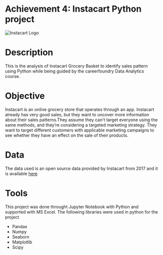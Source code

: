# Achievement 4: Instacart Python project
![Instacart Logo](https://syndigo.com/wp-content/uploads/2022/06/instacart-Syndigo.jpg)
# Description
This is the analysis of Instacart Grocery Basket to identify sales pattern using Python while being guided by the careerfoundry Data Analytics course.
# Objective
Instacart is an online grocery store that operates through an app. Instacart already has very good sales, but they want to uncover more information about their sales patterns.They assume they can't target everyone using the same methods, and they’re considering a targeted marketing strategy. They want to target different customers with applicable marketing campaigns to see whether they have an effect on the sale of their products.
# Data
The data used is an open source data provided by Instacart from 2017 and it is available [here](https://www.instacart.com/datasets/grocery-shopping-2017)
# Tools
This project was done throught Jupyter Notebook with Python and supported with MS Excel. The following libraries were used in python for the project
- Pandas
- Numpy
- Seaborn
- Matplotlib
- Scipy
